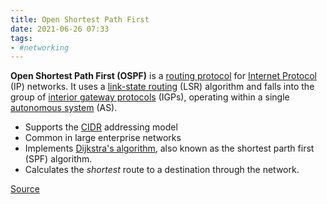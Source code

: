 ```yaml
---
title: Open Shortest Path First
date: 2021-06-26 07:33
tags:
- #networking
---
```


**Open Shortest Path First (OSPF)** is a 
[routing protocol](2020-11-06--15-22-31Z--routing_protocols.md) for 
[Internet Protocol](2020-10-10--17-59-03Z--internet_protocol.md) (IP) networks.
It uses a 
[link-state routing](2021-06-26--13-08-50Z--link-state_routing_protocol.md) (LSR)
algorithm and falls into the group of 
[interior gateway protocols](2021-06-26--13-12-23Z--interior_gateway_protocol.md) (IGPs),
operating within a single 
[autonomous system](2021-06-26--13-16-03Z--autonomous_system_internet.md) (AS).

* Supports the [CIDR](2020-10-26--13-43-51Z--cidr.md) addressing model
* Common in large enterprise networks
* Implements [Dijkstra's algorithm](2021-06-26--13-23-37Z--dijkstra's_algorithm.md), 
	also known as the shortest parth first (SPF) algorithm.
* Calculates the _shortest_ route to a destination through the network.

[Source](https://en.wikipedia.org/wiki/Open_Shortest_Path_First)
